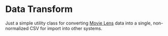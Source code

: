 # Data Transform

Just a simple utility class for converting [Movie Lens](https://movielens.org/) data into a single, non-normalized CSV for import into other systems.
